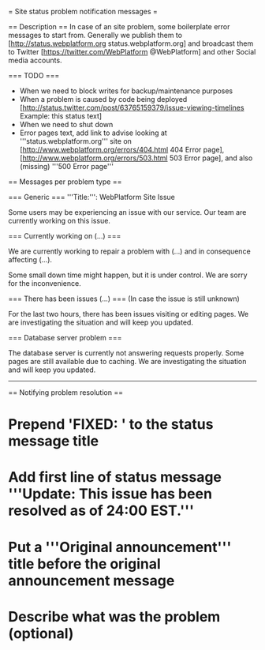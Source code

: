 = Site status problem notification messages =

== Description ==
In case of an site problem, some boilerplate error messages to start from. Generally we publish them to [http://status.webplatform.org status.webplatform.org] and broadcast them to Twitter [https://twitter.com/WebPlatform @WebPlatform] and other Social media accounts.

=== TODO ===
* When we need to block writes for backup/maintenance purposes
* When a problem is caused by code being deployed [http://status.twitter.com/post/63765159379/issue-viewing-timelines Example: this status text]
* When we need to shut down
* Error pages text, add link to advise looking at '''status.webplatform.org''' site on [http://www.webplatform.org/errors/404.html 404 Error page], [http://www.webplatform.org/errors/503.html 503 Error page], and also (missing) '''500 Error page'''

== Messages per problem type ==

=== Generic ===
'''Title:''': WebPlatform Site Issue

Some users may be experiencing an issue with our service. Our team are currently working on this issue.

=== Currently working on (...) ===

We are currently working to repair a problem with (...)  and in consequence affecting (...).

Some small down time might happen, but it is under control. We are sorry for the inconvenience.

=== There has been issues (...) ===
(In case the issue is still unknown)

For the last two hours, there has been issues visiting or editing pages. We are investigating the situation and will keep you updated.

=== Database server problem ===

The database server is currently not answering requests properly. Some pages are still available due to caching. We are investigating the situation and will keep you updated.

----

== Notifying problem resolution ==

# Prepend 'FIXED: ' to the status message title
# Add first line of status message '''Update: This issue has been resolved as of 24:00 EST.'''
# Put a '''Original announcement''' title before the original announcement message
# Describe what was the problem (optional)